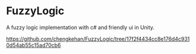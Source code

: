 # FuzzyLogic

A fuzzy logic implementation with c# and friendly ui in Unity.

https://github.com/chengkehan/FuzzyLogic/tree/17f2f4434cc8e176d4c9310d54ab55c15ad70cb6
